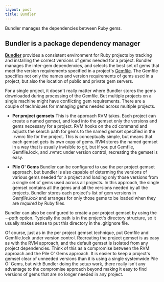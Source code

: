 ```yaml
---
layout: post
title: Bundler
---
```


<div class="message">
Bundler manages the dependencies between Ruby gems.
</div>

## Bundler is a package dependency manager

[**Bundler**](http://bundler.io/) provides a consistent environment for Ruby projects by tracking and installing the
correct versions of gems needed for a project. Bundler manages the inter-gem dependencies, and selects the best 
set of gems that meet the version requirements specified in a project's [Gemfile](http://bundler.io/gemfile.html).
The Gemfile specifies not only the names and version requirements of gems used in a project, but also the 
location of public and private gem servers.

For a single project, it doesn't really matter where Bundler stores the gems downloaded during processing of
the Gemfile. But multiple projects on a single machine might have conflicting gem requirements. There are a
couple of techniques for managing gems needed across multiple projects.

* **Per project gemsets**
  This is the approach RVM takes. Each project can create a named gemset, and load into the gemset only
  the versions and gems necessary for a project. RVM hooks on the *cd* command and adjusts the search path 
  for gems to the named gemset specified in the .rvmrc file for the project. This is conceptually simple, 
  but means that each gemset gets its own copy of gems. RVM stores the named gemset in a way that is 
  usually invisible to git, but if you put Gemfile, Gemfile.lock, and .rvmrc under version control, recreating
  the gemset is easy.

* **Pile O' Gems**
  Bundler can be configured to use the per project gemset approach, but bundler is also capable of determing
  the versions of various gems needed for a project and loading only those versions from a single set of gems used 
  across all projects. In this approach, the single gemset contains all the gems and all the versions 
  needed by all the projects. Bundler stores each project's list of gem versions in *Gemfile.lock* and arranges
  for only those gems to be loaded when they are _required_ by Ruby files.

Bundler can also be configured to create a per project gemset by using the *--path* option. Typically the 
path is in the project's directory structure, so it usually makes sense to put this directory in the
.gitignore file.

Of course, just as in the per project gemset technique, put Gemfile and Gemfile.lock
under version control. Recreating the project gemset is as easy as with the RVM approach, and the default gemset is 
isolated from any project dependencies. Think of this as a compromise between the RVM approach and the 
Pile O' Gems approach. It is easier to keep a project's gemset clear of unneeded versions than it is using a single
systemwide Pile O' Gems, but with Bundler doing the setup work, there really isn't any advantage to the compromise
approach beyond making it easy to find versions of gems that are no longer needed in any project.


